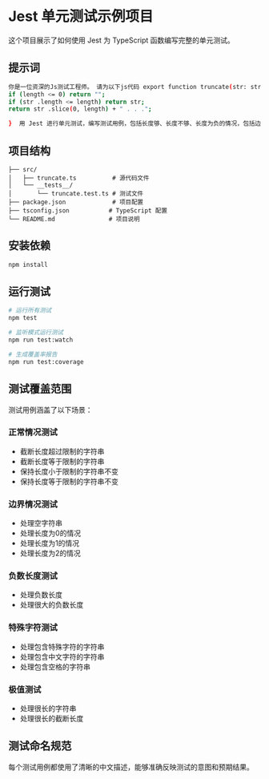 # Jest 单元测试示例项目

这个项目展示了如何使用 Jest 为 TypeScript 函数编写完整的单元测试。

## 提示词

```bash
你是一位资深的Js测试工程师。 请为以下js代码 export function truncate(str: string, length: number): string {
if (length <= 0) return "";
if (str .length <= length) return str;
return str .slice(0, length) + " . . .";

}  用 Jest 进行单元测试，编写测试用例，包括长度够、长度不够、长度为负的情况，包括边界，为每个测试用例起一个清晰的、能反映其意图的名字。
```

## 项目结构

```
├── src/
│   ├── truncate.ts          # 源代码文件
│   └── __tests__/
│       └── truncate.test.ts # 测试文件
├── package.json             # 项目配置
├── tsconfig.json           # TypeScript 配置
└── README.md               # 项目说明
```

## 安装依赖

```bash
npm install
```

## 运行测试

```bash
# 运行所有测试
npm test

# 监听模式运行测试
npm run test:watch

# 生成覆盖率报告
npm run test:coverage
```

## 测试覆盖范围

测试用例涵盖了以下场景：

### 正常情况测试
- 截断长度超过限制的字符串
- 截断长度等于限制的字符串
- 保持长度小于限制的字符串不变
- 保持长度等于限制的字符串不变

### 边界情况测试
- 处理空字符串
- 处理长度为0的情况
- 处理长度为1的情况
- 处理长度为2的情况

### 负数长度测试
- 处理负数长度
- 处理很大的负数长度

### 特殊字符测试
- 处理包含特殊字符的字符串
- 处理包含中文字符的字符串
- 处理包含空格的字符串

### 极值测试
- 处理很长的字符串
- 处理很长的截断长度

## 测试命名规范

每个测试用例都使用了清晰的中文描述，能够准确反映测试的意图和预期结果。
